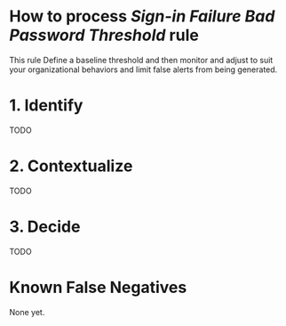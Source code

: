 # How to process *Sign-in Failure Bad Password Threshold* rule
This rule Define a baseline threshold and then monitor and adjust to suit your organizational behaviors and limit false alerts from being generated.

# 1. Identify
TODO

# 2. Contextualize
TODO

# 3. Decide
TODO

# Known False Negatives
None yet.

